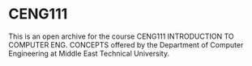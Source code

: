 # CENG111

This is an open archive for the course CENG111 INTRODUCTION TO COMPUTER ENG. CONCEPTS offered by the Department of Computer Engineering at Middle East Technical University.
